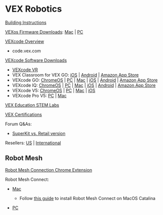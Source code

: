 # VEX Robotics


[Building Instructions](https://www.vexrobotics.com/vex-downloads/builds)


[VEXos Firmware Downloads](https://www.vexrobotics.com/iq/products/vexos): [Mac](https://link.vex.com/vexiq/downloads/vexos-utility-setup-mac) | [PC](https://link.vex.com/vexiq/downloads/vexos-utility-setup)


[VEXcode Overview](https://www.vexrobotics.com/vexcode)
- code.vex.com


[VEXcode Software Downloads](https://www.vexrobotics.com/vexcode-download)

- [VEXcode VR](https://vr.vex.com)
- VEX Classroom for VEX GO: [iOS](https://apps.apple.com/us/app/id1526323250) | [Android](https://play.google.com/store/apps/details?id=com.vex.teacherapp) | [Amazon App Store](https://www.amazon.com/Innovation-First-International-VEX-Classroom/dp/B08K7LYX14)
- VEXcode GO: [ChromeOS](https://chrome.google.com/webstore/detail/vexcode-go-blocks/bakcncldinblmlnabbhichhecpjpbobo) | [PC](https://codego.vex.com) | [Mac](https://codego.vex.com) | [iOS](https://apps.apple.com/us/app/id1501754061) | [Android](https://play.google.com/store/apps/details?id=com.vex.vexcode.blocks.go) | [Amazon App Store](https://www.amazon.com/Innovation-First-International-VEXcode-GO/dp/B08K3WHSV1)
- VEXcode IQ: [ChromeOS](https://link.vex.com/vexcode-iq-blocks-chromebook) | [PC](https://link.vex.com/vexcode-iqblocks-windows) | [Mac](https://link.vex.com/vexcode-iqblocks-mac) | [iOS](https://link.vex.com/vexcode-iq-blocks-ios) | [Android](https://play.google.com/store/apps/details?id=com.vex.vexcode.blocks.iq&hl=en_US) | [Amazon App Store](https://www.amazon.com/dp/B082YHN3DG)
- VEXcode V5: [ChromeOS](https://link.vex.com/vexcode-v5blocks-chromebook) | [PC](https://link.vex.com/vexcode-v5blocks-windows) | [Mac](https://link.vex.com/vexcode-v5blocks-mac) | [iOS](https://apps.apple.com/us/app/id1516887593)
- VEXcode Pro V5: [PC](https://link.vex.com/vexcode-v5text-windows) | [Mac](https://link.vex.com/vexcode-v5text-mac)


[VEX Education STEM Labs](https://education.vex.com)


[VEX Certifications](https://certifications.vex.com)


Forum Q&As:
- [SuperKit vs. Retail version](https://www.vexforum.com/t/superkit-vs-retail-version/2528)

Resellers: [US](https://www.vexrobotics.com/how-to-order) | [International](https://kb.vex.com/hc/en-us/articles/360044952972-International-Reseller-Info)


## Robot Mesh

[Robot Mesh Connection Chrome Extension](https://chrome.google.com/webstore/detail/robot-mesh-connect-extens/kneikgicddfadmnpnjhbfiaoomchignh/related)


Robot Mesh Connect:

- [Mac](https://www.robotmesh.com/downloads/RobotMeshConnect.dmg)
  - Follow [this guide](https://forum.robotmesh.com/t/mac-os-10-15-7-support/327) to install Robot Mesh Connect on MacOS Catalina

- [PC](https://www.robotmesh.com/downloads/RobotMeshConnect.msi)
